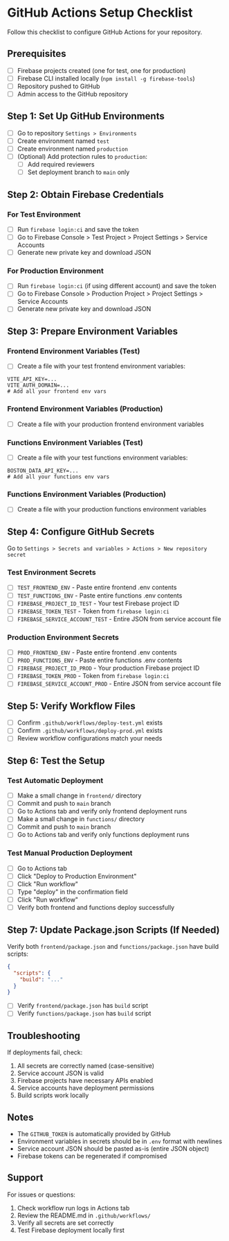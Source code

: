 # GitHub Actions Setup Checklist

Follow this checklist to configure GitHub Actions for your repository.

## Prerequisites

- [ ] Firebase projects created (one for test, one for production)
- [ ] Firebase CLI installed locally (`npm install -g firebase-tools`)
- [ ] Repository pushed to GitHub
- [ ] Admin access to the GitHub repository

## Step 1: Set Up GitHub Environments

- [ ] Go to repository `Settings > Environments`
- [ ] Create environment named `test`
- [ ] Create environment named `production`
- [ ] (Optional) Add protection rules to `production`:
  - [ ] Add required reviewers
  - [ ] Set deployment branch to `main` only

## Step 2: Obtain Firebase Credentials

### For Test Environment

- [ ] Run `firebase login:ci` and save the token
- [ ] Go to Firebase Console > Test Project > Project Settings > Service Accounts
- [ ] Generate new private key and download JSON

### For Production Environment

- [ ] Run `firebase login:ci` (if using different account) and save the token
- [ ] Go to Firebase Console > Production Project > Project Settings > Service Accounts
- [ ] Generate new private key and download JSON

## Step 3: Prepare Environment Variables

### Frontend Environment Variables (Test)

- [ ] Create a file with your test frontend environment variables:
```env
VITE_API_KEY=...
VITE_AUTH_DOMAIN=...
# Add all your frontend env vars
```

### Frontend Environment Variables (Production)

- [ ] Create a file with your production frontend environment variables

### Functions Environment Variables (Test)

- [ ] Create a file with your test functions environment variables:
```env
BOSTON_DATA_API_KEY=...
# Add all your functions env vars
```

### Functions Environment Variables (Production)

- [ ] Create a file with your production functions environment variables

## Step 4: Configure GitHub Secrets

Go to `Settings > Secrets and variables > Actions > New repository secret`

### Test Environment Secrets

- [ ] `TEST_FRONTEND_ENV` - Paste entire frontend .env contents
- [ ] `TEST_FUNCTIONS_ENV` - Paste entire functions .env contents
- [ ] `FIREBASE_PROJECT_ID_TEST` - Your test Firebase project ID
- [ ] `FIREBASE_TOKEN_TEST` - Token from `firebase login:ci`
- [ ] `FIREBASE_SERVICE_ACCOUNT_TEST` - Entire JSON from service account file

### Production Environment Secrets

- [ ] `PROD_FRONTEND_ENV` - Paste entire frontend .env contents
- [ ] `PROD_FUNCTIONS_ENV` - Paste entire functions .env contents
- [ ] `FIREBASE_PROJECT_ID_PROD` - Your production Firebase project ID
- [ ] `FIREBASE_TOKEN_PROD` - Token from `firebase login:ci`
- [ ] `FIREBASE_SERVICE_ACCOUNT_PROD` - Entire JSON from service account file

## Step 5: Verify Workflow Files

- [ ] Confirm `.github/workflows/deploy-test.yml` exists
- [ ] Confirm `.github/workflows/deploy-prod.yml` exists
- [ ] Review workflow configurations match your needs

## Step 6: Test the Setup

### Test Automatic Deployment

- [ ] Make a small change in `frontend/` directory
- [ ] Commit and push to `main` branch
- [ ] Go to Actions tab and verify only frontend deployment runs
- [ ] Make a small change in `functions/` directory
- [ ] Commit and push to `main` branch
- [ ] Go to Actions tab and verify only functions deployment runs

### Test Manual Production Deployment

- [ ] Go to Actions tab
- [ ] Click "Deploy to Production Environment"
- [ ] Click "Run workflow"
- [ ] Type "deploy" in the confirmation field
- [ ] Click "Run workflow"
- [ ] Verify both frontend and functions deploy successfully

## Step 7: Update Package.json Scripts (If Needed)

Verify both `frontend/package.json` and `functions/package.json` have build scripts:

```json
{
  "scripts": {
    "build": "..."
  }
}
```

- [ ] Verify `frontend/package.json` has `build` script
- [ ] Verify `functions/package.json` has `build` script

## Troubleshooting

If deployments fail, check:

1. All secrets are correctly named (case-sensitive)
2. Service account JSON is valid
3. Firebase projects have necessary APIs enabled
4. Service accounts have deployment permissions
5. Build scripts work locally

## Notes

- The `GITHUB_TOKEN` is automatically provided by GitHub
- Environment variables in secrets should be in `.env` format with newlines
- Service account JSON should be pasted as-is (entire JSON object)
- Firebase tokens can be regenerated if compromised

## Support

For issues or questions:
1. Check workflow run logs in Actions tab
2. Review the README.md in `.github/workflows/`
3. Verify all secrets are set correctly
4. Test Firebase deployment locally first

